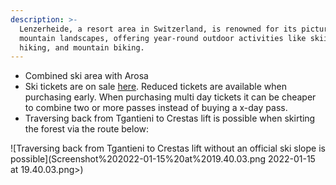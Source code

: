 ```yaml
---
description: >-
  Lenzerheide, a resort area in Switzerland, is renowned for its picturesque
  mountain landscapes, offering year-round outdoor activities like skiing,
  hiking, and mountain biking.
---
```



* Combined ski area with Arosa
* Ski tickets are on sale [here](https://ticket.arosalenzerheide.swiss/). Reduced tickets are available when purchasing early. When purchasing multi day tickets it can be cheaper to combine two or more passes instead of buying a x-day pass.
* Traversing back from Tgantieni to Crestas lift is possible when skirting the forest via the route below:

![Traversing back from Tgantieni to Crestas lift without an official ski slope is possible](Screenshot%202022-01-15%20at%2019.40.03.png 2022-01-15 at 19.40.03.png>)
